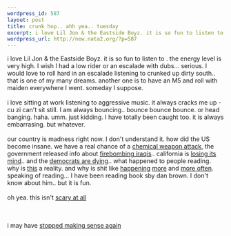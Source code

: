```yaml
--- 
wordpress_id: 587
layout: post
title: crunk hop.. ahh yea.. tuesday
excerpt: i love Lil Jon & the Eastside Boyz. it is so fun to listen to . the energy level is very high. I wish I had a low rider or an escalade with dubs... serious. I would love to roll hard in an escalade listening to crunked up dirty south.. that is one of my many dreams. another one is to have an M5 and roll with maiden everywhere I went. someday I suppose. i love sitting at work listening t...
wordpress_url: http://new.nata2.org/?p=587
---
```

i love Lil Jon & the Eastside Boyz. it is so fun to listen to . the energy level is very high. I wish I had a low rider or an escalade with dubs... serious. I would love to roll hard in an escalade listening to crunked up dirty south.. that is one of my many dreams. another one is to have an M5 and roll with maiden everywhere I went. someday I suppose. <br/><br/>i love sitting at work listening to aggressive music. it always cracks me up - cu zi can't sit still. I am always bouncing.. bounce bounce bounce. or head banging. haha. umm. just kidding. I have totally been caught too. it is always embarrasing. but whatever. <br/><br/>our country is madness right now. I don't understand it. how did the US become insane. we have a real chance of a <a href="http://quote.bloomberg.com/apps/news?pid=10000080&sid=aXa.2UVFiUso&refer=asia">chemical weapon attack</a>, the government released info about <a href="http://www.sacbee.com/state_wire/story/7166474p-8113624c.html">firebombing iraqis</a>.. california is <a href="http://www.sfgate.com/cgi-bin/article.cgi?f=/news/archive/2003/08/04/national1949EDT0658.DTL">losing its mind</a>.. and the <a href="http://news.yahoo.com/news?tmpl=story2&cid=694&u=/ap/20030804/ap_on_el_pr/democrats_lieberman_2&printer=1">democrats are dying</a>.. what happened to people reading. why is <a href="http://drudgereport.com/flash.htm">this</a> a reality. and why is shit like <a href="http://www.kstp.com/article/view/111560">happening</a> <A href="http://www.mansfieldnewsjournal.com/news/stories/20030805/localnews/3882.html">more</a> and <a href="http://abclocal.go.com/wpvi/news/08052003_bb_capitals.html">more often</a>.<br/> speaking of reading... I have been reading book sby dan brown. I don't know about him.. but it is fun. <br/><br/>oh yea. this isn't <a href="http://sg.search.yahoo.com/search/news_sg_pf?p=ukey%3A5652223">scary at all</a>

<br/><br/>i may have <a href="http://ironkungfu.com">stopped making sense again</a>
